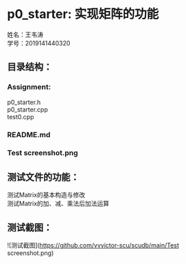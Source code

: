 # p0_starter: 实现矩阵的功能
姓名：王韦涛  
学号：2019141440320  
## 目录结构：  
### Assignment:  
p0_starter.h  
p0_starter.cpp  
test0.cpp  
### README.md  
### Test screenshot.png
## 测试文件的功能：
测试Matrix的基本构造与修改  
测试Matrix的加、减、乘法后加法运算  
## 测试截图：
![测试截图](https://github.com/vvvictor-scu/scudb/main/Test screenshot.png)
